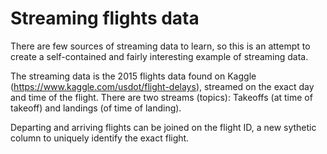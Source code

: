 # Streaming flights data

There are few sources of streaming data to learn, so this is an attempt to create a self-contained and fairly interesting example of streaming data.

The streaming data is the 2015 flights data found on Kaggle (https://www.kaggle.com/usdot/flight-delays), streamed on the exact day and time of the flight. There are two streams (topics): Takeoffs (at time of takeoff) and landings (of time of landing).

Departing and arriving flights can be joined on the flight ID, a new sythetic column to uniquely identify the exact flight.

